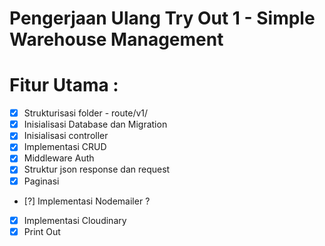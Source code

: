 # Pengerjaan Ulang Try Out 1 - Simple Warehouse Management

# Fitur Utama :

- [x] Strukturisasi folder - route/v1/
- [x] Inisialisasi Database dan Migration
- [x] Inisialisasi controller
- [x] Implementasi CRUD
- [x] Middleware Auth
- [x] Struktur json response dan request
- [x] Paginasi
- [?] Implementasi Nodemailer ?
- [x] Implementasi Cloudinary
- [x] Print Out
